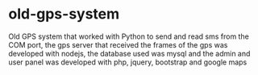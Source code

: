 # old-gps-system
Old GPS system that worked with Python to send and read sms from the COM port, the gps server that received the frames of the gps was developed with nodejs, the database used was mysql and the admin and user panel was developed with php, jquery, bootstrap and google maps
